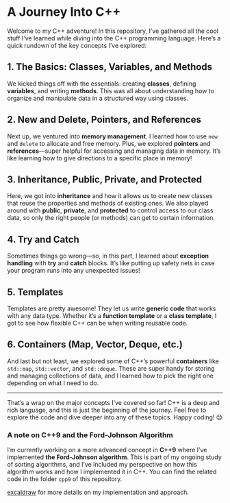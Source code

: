 # A Journey Into C++

Welcome to my C++ adventure! In this repository, I’ve gathered all the cool stuff I've learned while diving into the C++ programming language. Here’s a quick rundown of the key concepts I’ve explored:

## 1. The Basics: Classes, Variables, and Methods

We kicked things off with the essentials: creating **classes**, defining **variables**, and writing **methods**. This was all about understanding how to organize and manipulate data in a structured way using classes.

## 2. New and Delete, Pointers, and References

Next up, we ventured into **memory management**. I learned how to use `new` and `delete` to allocate and free memory. Plus, we explored **pointers** and **references**—super helpful for accessing and managing data in memory. It’s like learning how to give directions to a specific place in memory!

## 3. Inheritance, Public, Private, and Protected

Here, we got into **inheritance** and how it allows us to create new classes that reuse the properties and methods of existing ones. We also played around with **public**, **private**, and **protected** to control access to our class data, so only the right people (or methods) can get to certain information.

## 4. Try and Catch

Sometimes things go wrong—so, in this part, I learned about **exception handling** with **try** and **catch** blocks. It’s like putting up safety nets in case your program runs into any unexpected issues!

## 5. Templates

Templates are pretty awesome! They let us write **generic code** that works with any data type. Whether it’s a **function template** or a **class template**, I got to see how flexible C++ can be when writing reusable code.

## 6. Containers (Map, Vector, Deque, etc.)

And last but not least, we explored some of C++’s powerful **containers** like `std::map`, `std::vector`, and `std::deque`. These are super handy for storing and managing collections of data, and I learned how to pick the right one depending on what I need to do.

---

That’s a wrap on the major concepts I’ve covered so far! C++ is a deep and rich language, and this is just the beginning of the journey. Feel free to explore the code and dive deeper into any of these topics. Happy coding! 😊

### A note on C++9 and the Ford-Johnson Algorithm

I’m currently working on a more advanced concept in **C++9** where I’ve implemented **the Ford-Johnson algorithm**. This is part of my ongoing study of sorting algorithms, and I’ve included my perspective on how this algorithm works and how I implemented it in C++. You can find the related code in the folder `cpp9` of this repository.

[excaldraw](https://excalidraw.com/#json=wGgKH6fpi3Vj4oqB1tl1-,42FcUXCug8wzyCQmQ0w9EQ) for more details on my implementation and approach.
